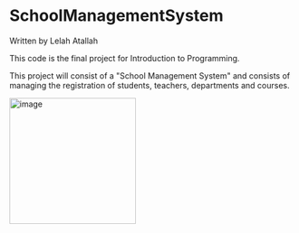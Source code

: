 # SchoolManagementSystem
Written by Lelah Atallah

This code is the final project for Introduction to Programming.

This project will consist of a "School Management System" and consists of managing the registration of students, teachers, departments and courses.

<img width="223" alt="image" src="https://github.com/lelah-a/SchoolManagementSystem/assets/150823551/3edc1259-0a42-4dc6-b223-f1d10250ce18">

